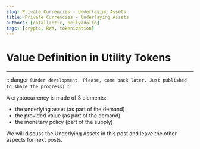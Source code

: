 ```yaml
---
slug: Private Currencies - Underlaying Assets
title: Private Currencies - Underlaying Assets
authors: [catallactic, pellyadolfo]
tags: [crypto, RWA, tokenization]
---
```


# Value Definition in Utility Tokens
---

:::danger
`(Under development. Please, come back later. Just published to share the progress)`
:::

A cryptocurrency is made of 3 elements:
- the underlying asset (as part of the demand)
- the provided value (as part of the demand)
- the monetary policy (part of the supply)

We will discuss the Underlying Assets in this post and leave the other aspects for next posts.

<!-- truncate -->



